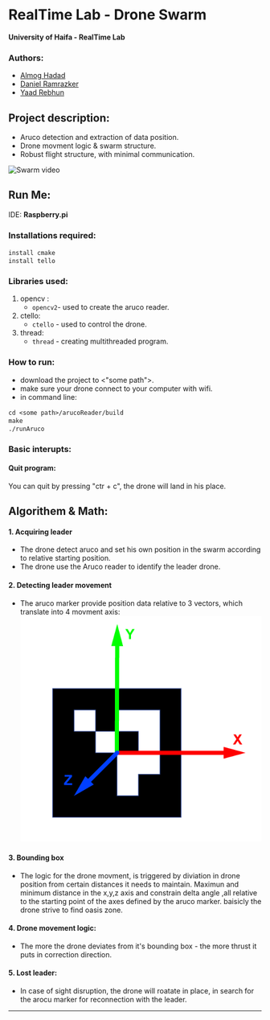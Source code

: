 # RealTime Lab - Drone Swarm


**University of Haifa - RealTime Lab**

### Authors:

* [Almog Hadad](https://github.com/AlmogHadad)
* [Daniel Ramrazker](https://github.com/danielramraz)
* [Yaad Rebhun](https://github.com/YaadR)

## Project description:
* Aruco detection and extraction of data position.
* Drone movment logic & swarm structure.
* Robust flight structure, with minimal communication.


![Swarm video](Vid/swarmgif.gif)
## Run Me:
IDE: **Raspberry.pi**
### Installations required:
```
install cmake
install tello
```
### Libraries used:
1. opencv :
   * `opencv2`- used to create the aruco reader.
2. ctello:
   * `ctello` - used to control the drone.
3. thread:
   * `thread` - creating multithreaded program.

### How to run:  
* download the project to <"some path">.
* make sure your drone connect to your computer with wifi.
* in command line:
```
cd <some path>/arucoReader/build
make
./runAruco
```

### Basic interupts:
#### Quit program:
You can quit by pressing "ctr + c", the drone will land in his place.

## Algorithem & Math:
#### 1. Acquiring leader
  * The drone detect aruco and set his own position in the swarm according to relative starting position.
  * The drone use the Aruco reader to identify the leader drone.
  
  
#### 2. Detecting leader movement
  * The aruco marker provide position data relative to 3 vectors, which translate into 4 movment axis:
  ![ArucoVectors](/Vid/aruco-axis.png)

#### 3. Bounding box
  * The logic for the drone movment, is triggered by diviation in drone position from certain distances it needs to maintain. Maximun and minimum distance in the x,y,z axis and constrain delta angle ,all relative to the starting point of the axes defined by the aruco marker. baisicly the drone strive to find oasis zone.
#### 4. Drone movement logic:
  * The more the drone deviates from it's bounding box - the more thrust it puts in correction direction.
#### 5. Lost leader:
  * In case of sight disruption, the drone will roatate in place, in search for the arocu marker for reconnection with the leader.


----------------------------------------------------------------------------------------------------------------
